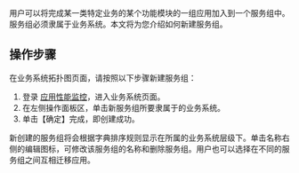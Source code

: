 用户可以将完成某一类特定业务的某个功能模块的一组应用加入到一个服务组中。服务组必须隶属于业务系统。本文将为您介绍如何新建服务组。



## 操作步骤

在业务系统拓扑图页面，请按照以下步骤新建服务组：


1. 登录 [应用性能监控](https://console.cloud.tencent.com/tapm/business)，进入业务系统页面。
2. 在左侧操作面板区，单击新服务组所要隶属于的业务系统。
3. 单击【确定】完成，即创建成功。

新创建的服务组将会根据字典排序规则显示在所属的业务系统层级下。单击名称右侧的编辑图标，可修改该服务组的名称和删除服务组。用户也可以选择在不同的服务组之间互相迁移应用。

